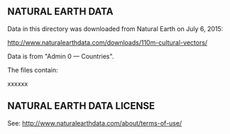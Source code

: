 ## NATURAL EARTH DATA

Data in this directory was downloaded from Natural Earth on July 6, 2015:

http://www.naturalearthdata.com/downloads/110m-cultural-vectors/

Data is from "Admin 0 — Countries".

The files contain:

xxxxxx



## NATURAL EARTH DATA LICENSE

See: http://www.naturalearthdata.com/about/terms-of-use/